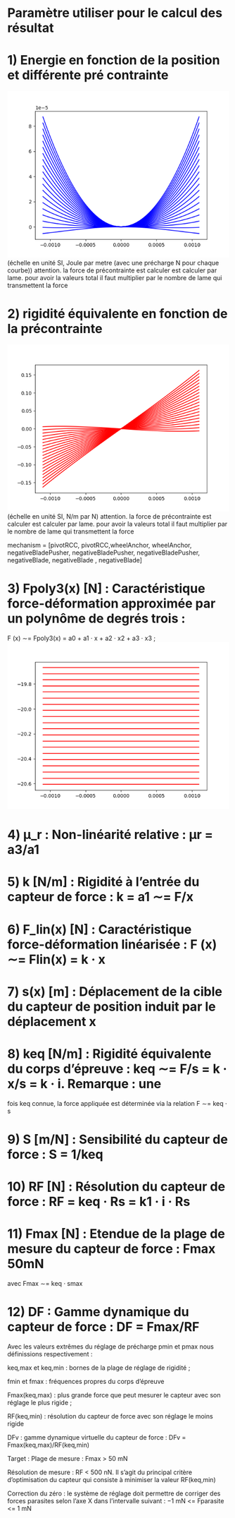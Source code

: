 # Paramètre utiliser pour le calcul des résultat

# 1) Energie en fonction de la position et différente pré contrainte

![EnergyAsPreloadPosition.png](EnergyAsPreloadPosition.png)
(échelle en unité SI, Joule par metre (avec une précharge N pour chaque courbe))
attention. la force de précontrainte est calculer est calculer par lame.
pour avoir la valeurs total il faut multiplier par le nombre de lame qui transmettent la force

# 2) rigidité équivalente en fonction de la précontrainte

![RigidityAsPreload.png](RigidityAsPreload.png)
(échelle en unité SI, N/m par N)
attention. la force de précontrainte est calculer est calculer par lame.
pour avoir la valeurs total il faut multiplier par le nombre de lame qui transmettent la force

mechanism = [pivotRCC, pivotRCC,wheelAnchor, wheelAnchor, negativeBladePusher, negativeBladePusher, negativeBladePusher, negativeBlade, negativeBlade , negativeBlade]

# 3) Fpoly3(x) [N] : Caractéristique force-déformation approximée par un polynôme de degrés trois :
F (x) ∼= Fpoly3(x) = a0 + a1 · x + a2 · x2 + a3 · x3 ;
![RigidityAsPreloadPolynomial.png](RigidityAsPreloadPolynomial.png)
# 4) μ_r : Non-linéarité relative : μr = a3/a1

# 5) k [N/m] : Rigidité à l’entrée du capteur de force : k = a1 ∼= F/x

# 6) F_lin(x) [N] : Caractéristique force-déformation linéarisée : F (x) ∼= Flin(x) = k · x

# 7) s(x) [m] : Déplacement de la cible du capteur de position induit par le déplacement x

# 8) keq [N/m] : Rigidité équivalente du corps d’épreuve : keq ∼= F/s = k · x/s = k · i. Remarque : une
fois keq connue, la force appliquée est déterminée via la relation F ∼= keq · s

# 9) S [m/N] : Sensibilité du capteur de force : S = 1/keq

# 10) RF [N] : Résolution du capteur de force : RF = keq · Rs = k1 · i · Rs

# 11) Fmax [N] : Etendue de la plage de mesure du capteur de force : Fmax 50mN
avec Fmax ∼= keq · smax

# 12) DF : Gamme dynamique du capteur de force : DF = Fmax/RF

Avec les valeurs extrêmes du réglage de précharge pmin et pmax nous définissions respectivement :

keq,max et keq,min : bornes de la plage de réglage de rigidité ;

fmin et fmax : fréquences propres du corps d’épreuve

Fmax(keq,max) : plus grande force que peut mesurer le capteur avec son réglage le plus rigide ;

RF(keq,min) : résolution du capteur de force avec son réglage le moins rigide

DFv : gamme dynamique virtuelle du capteur de force : DFv = Fmax(keq,max)/RF(keq,min)

Target :
Plage de mesure : Fmax > 50 mN

Résolution de mesure : RF < 500 nN. Il s’agit du principal critère d’optimisation du capteur
qui consiste à minimiser la valeur RF(keq,min)

Correction du zéro : le système de réglage doit permettre de corriger des forces parasites
selon l’axe X dans l’intervalle suivant : −1 mN <= Fparasite <= 1 mN
